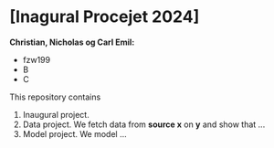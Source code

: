# \[Inagural Procejet 2024\]

**Christian, Nicholas og Carl Emil:**
- fzw199
- B
- C

This repository contains  
1. Inaugural project. 
2. Data project. We fetch data from **source x** on **y** and show that ...
3. Model project. We model ...
